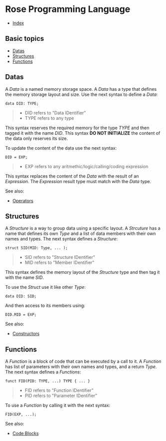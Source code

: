 # Rose Programming Language

* [Index](Index.md)

## Basic topics

* [Datas](#datas)
* [Structures](#structures)
* [Functions](#functions)

## Datas

A *Data* is a named memory storage space. A *Data* has a type that defines the memory storage layout and size. Use the next syntax to define a *Data*:

```data DID: TYPE;```

> * DID refers to "Data IDentifier"
> * TYPE refers to any type

This syntax reserves the required memory for the type *TYPE* and then tagged it with the name *DID*. This syntax **DO NOT INITIALIZE** the content of the data only reserves its size.

To update the content of the data use the next syntax:

```DID = EXP;```

> * EXP refers to any aritmethic/logic/calling/coding expression

This syntax replaces the content of the *Data* with the result of an *Expression*. The *Expression* result type must match with the *Data* type.

See also:

* [Operators](Code/Operators.md)

## Structures

A *Structure* is a way to group data using a specific layout. A *Strcuture* has a name that defines its own *Type* and a list of data members with their own names and types. The next syntax defines a *Structure*:

```struct SID(MID: Type, ... );```

> * SID refers to "Structure IDentifier"
> * MID refers to "Member IDentifier"

This syntax defines the memory layout of the *Structure* type and then tag it with the name *SID*.

To use the *Struct* use it like other *Type*:

```data DID: SID;```

And then access to its members using:

```DID.MID = EXP;```

See also:

* [Constructors](Data/Constuctors.md)

## Functions

A *Function* is a block of code that can be executed by a call to it. A *Function* has list of parameters with their own names and types, and a return *Type*. The next syntax defines a *Functions*:

```funct FID(PID: TYPE, ...) TYPE { ... }```

> * FID refers to "Function IDentifier"
> * PID refers to "Parameter IDentifier"

To use a *Function* by calling it with the next syntax:

```FID(EXP, ...);```

See also:

* [Code Blocks](Code/Blocks.md)
